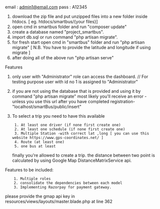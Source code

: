 email : admin1@email.com
pass : A12345
1. download the zip file and put unzipped files into a new folder inside htdocs. [ eg. htdocs/smartbus/{your files}]
2. open cmd in smartbus folder and run "composer update"
3. create a database named "project_smartbus".
4. import db.sql or run command "php artisan migrate".
5. for fresh start open cmd in "smartbus" folder and run "php artisan migrate" [ N.B. You have to provide the latitude and longitude if using migrate ]
6. after doing all of the above run "php artisan serve"


 

Features
1. only user with "Administrator" role can access the dashboard. // For testing purpose user with id no 1 is assigned to "Administrator"
2. if you are not using the database that is provided and using it by command "php artisan migrate"  most likely you'll receive an error -unless you use this url after you have completed registration- "localhost/smartBus/public/insert"
3. To select a trip you need to have this available

		1. At least one driver (if none first create one)
		2. At least one schedule (if none first create one)
		3. Multiple Station -with correct lat ,long [ you can use this website https://www.gps-coordinates.net/ ]
		4. Route (at least one)
		5. one bus at least
	
	finally you're allowed to create a trip. the distance between two point is calculated by using Google Map DistanceMatrixService api.
	
	
Features to be included:

		1. Multiple roles 
		2. consolidate the dependencies between each model
		3. Implementing Razorpay for payment gateway.
		

please provide the gmap api key in resources/views/layouts/master.blade.php at line 362

